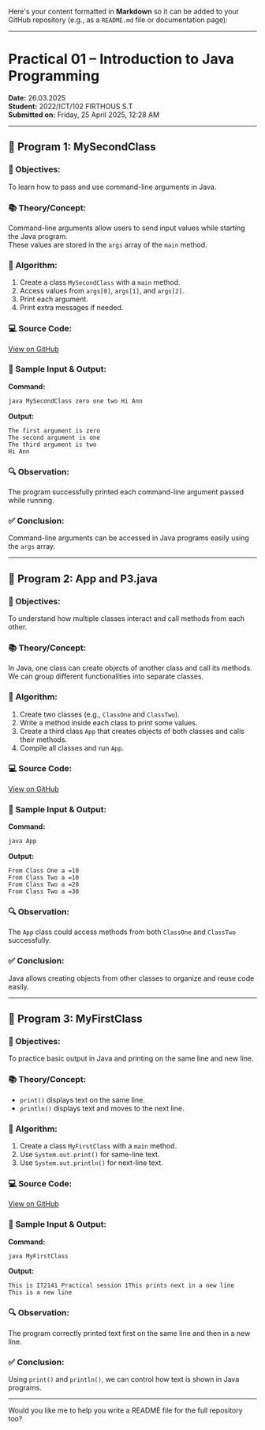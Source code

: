 Here's your content formatted in **Markdown** so it can be added to your GitHub repository (e.g., as a `README.md` file or documentation page):

---

# Practical 01 – Introduction to Java Programming  
**Date:** 26.03.2025  
**Student:** 2022/ICT/102 FIRTHOUS S.T  
**Submitted on:** Friday, 25 April 2025, 12:28 AM

---

## 📘 Program 1: MySecondClass

### 🎯 Objectives:
To learn how to pass and use command-line arguments in Java.

### 📚 Theory/Concept:
Command-line arguments allow users to send input values while starting the Java program.  
These values are stored in the `args` array of the `main` method.

### 🧠 Algorithm:
1. Create a class `MySecondClass` with a `main` method.
2. Access values from `args[0]`, `args[1]`, and `args[2]`.
3. Print each argument.
4. Print extra messages if needed.

### 💻 Source Code:
[View on GitHub](https://github.com/FirthousThasnim/IT1214-Practical-Record/tree/main/Session_01/Lession_01)

### 🔢 Sample Input & Output:
**Command:**
```bash
java MySecondClass zero one two Hi Ann
```
**Output:**
```
The first argument is zero  
The second argument is one  
The third argument is two  
Hi Ann
```

### 🔍 Observation:
The program successfully printed each command-line argument passed while running.

### ✅ Conclusion:
Command-line arguments can be accessed in Java programs easily using the `args` array.

---

## 📘 Program 2: App and P3.java

### 🎯 Objectives:
To understand how multiple classes interact and call methods from each other.

### 📚 Theory/Concept:
In Java, one class can create objects of another class and call its methods.  
We can group different functionalities into separate classes.

### 🧠 Algorithm:
1. Create two classes (e.g., `ClassOne` and `ClassTwo`).
2. Write a method inside each class to print some values.
3. Create a third class `App` that creates objects of both classes and calls their methods.
4. Compile all classes and run `App`.

### 💻 Source Code:
[View on GitHub](https://github.com/FirthousThasnim/IT1214-Practical-Record/tree/main/Session_01/Lession_02)

### 🔢 Sample Input & Output:
**Command:**
```bash
java App
```
**Output:**
```
From Class One a =10  
From Class Two a =10  
From Class Two a =20  
From Class Two a =30
```

### 🔍 Observation:
The `App` class could access methods from both `ClassOne` and `ClassTwo` successfully.

### ✅ Conclusion:
Java allows creating objects from other classes to organize and reuse code easily.

---

## 📘 Program 3: MyFirstClass

### 🎯 Objectives:
To practice basic output in Java and printing on the same line and new line.

### 📚 Theory/Concept:
- `print()` displays text on the same line.  
- `println()` displays text and moves to the next line.

### 🧠 Algorithm:
1. Create a class `MyFirstClass` with a `main` method.
2. Use `System.out.print()` for same-line text.
3. Use `System.out.println()` for next-line text.

### 💻 Source Code:
[View on GitHub](https://github.com/FirthousThasnim/IT1214-Practical-Record/tree/main/Session_01/Lession_03)

### 🔢 Sample Input & Output:
**Command:**
```bash
java MyFirstClass
```
**Output:**
```
This is IT2141 Practical session 1This prints next in a new line  
This is a new line
```

### 🔍 Observation:
The program correctly printed text first on the same line and then in a new line.

### ✅ Conclusion:
Using `print()` and `println()`, we can control how text is shown in Java programs.

---

Would you like me to help you write a README file for the full repository too?
